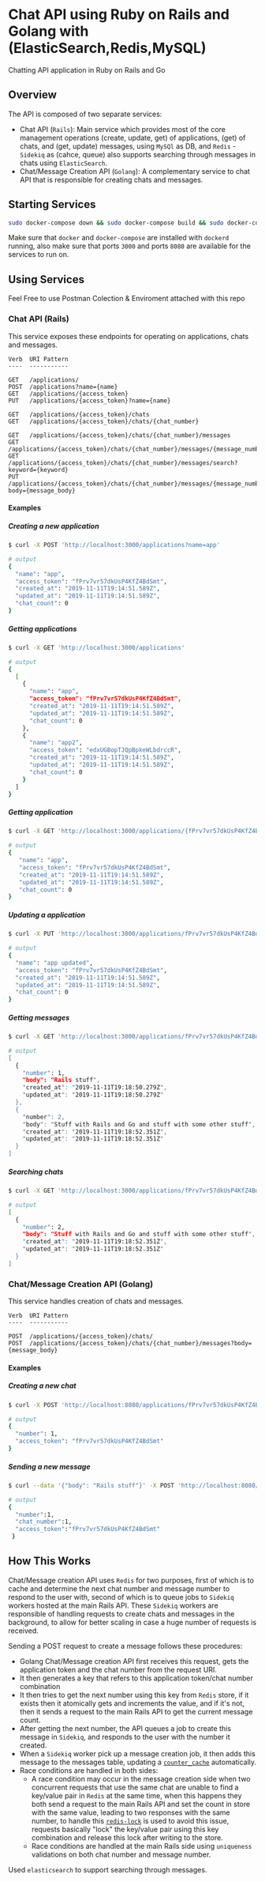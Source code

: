 # Chat API using Ruby on Rails and Golang with (ElasticSearch,Redis,MySQL)

Chatting API application in Ruby on Rails and Go

## Overview
The API is composed of two separate services:
- Chat API (`Rails`): Main service which provides most of the core management operations 
(create, update, get) of applications, 
(get) of chats, 
and (get, update) messages, using `MySQl` as DB, and `Redis` - `Sidekiq` as (cahce, queue) 
also supports searching through messages in chats using `ElasticSearch`.
- Chat/Message Creation API (`Golang`): A complementary service to chat API that is responsible for creating chats and messages.

## Starting Services
```bash
sudo docker-compose down && sudo docker-compose build && sudo docker-compose up
```
Make sure that `docker` and `docker-compose` are installed with `dockerd` running, also make sure that ports `3000` and ports `8080` are available for the services to run on.

## Using Services
Feel Free to use Postman Colection & Enviroment attached with this repo
### Chat API (Rails)
This service exposes these endpoints for operating on applications, chats and messages.

```
Verb  URI Pattern
----  -----------

GET   /applications/
POST  /applications?name={name}
GET   /applications/{access_token}
PUT   /applications/{access_token}?name={name}

GET   /applications/{access_token}/chats
GET   /applications/{access_token}/chats/{chat_number}

GET   /applications/{access_token}/chats/{chat_number}/messages
GET   /applications/{access_token}/chats/{chat_number}/messages/{message_number}
GET   /applications/{access_token}/chats/{chat_number}/messages/search?keyword={keyword}
PUT   /applications/{access_token}/chats/{chat_number}/messages/{message_number}?body={message_body}
```
#### Examples

##### Creating a new application
```bash
$ curl -X POST 'http://localhost:3000/applications?name=app'

# output
{
  "name": "app",
  "access_token": "fPrv7vr57dkUsP4KfZ4BdSmt",
  "created_at": "2019-11-11T19:14:51.589Z",
  "updated_at": "2019-11-11T19:14:51.589Z",
  "chat_count": 0
}
```

##### Getting applications
```bash
$ curl -X GET 'http://localhost:3000/applications'

# output
{
  [
    {
      "name": "app",
      "access_token": "fPrv7vr57dkUsP4KfZ4BdSmt",
      "created_at": "2019-11-11T19:14:51.589Z",
      "updated_at": "2019-11-11T19:14:51.589Z",
      "chat_count": 0
    },
    {
      "name": "app2",
      "access_token": "edxUGBopTJQpBpkeWLbdrccR",
      "created_at": "2019-11-11T19:14:51.589Z",
      "updated_at": "2019-11-11T19:14:51.589Z",
      "chat_count": 0
    }
  ]
}
```

##### Getting application
```bash
$ curl -X GET 'http://localhost:3000/applications/{fPrv7vr57dkUsP4KfZ4BdSmt}'

# output
{
   "name": "app",
   "access_token": "fPrv7vr57dkUsP4KfZ4BdSmt",
   "created_at": "2019-11-11T19:14:51.589Z",
   "updated_at": "2019-11-11T19:14:51.589Z",
   "chat_count": 0
}
```
##### Updating a application
```bash
$ curl -X PUT 'http://localhost:3000/applications/fPrv7vr57dkUsP4KfZ4BdSmt?name=app updated'

# output
{
  "name": "app updated",
  "access_token": "fPrv7vr57dkUsP4KfZ4BdSmt",
  "created_at": "2019-11-11T19:14:51.589Z",
  "updated_at": "2019-11-11T19:14:51.589Z",
  "chat_count": 0
}
```


##### Getting messages
```bash
$ curl -X GET 'http://localhost:3000/applications/fPrv7vr57dkUsP4KfZ4BdSmt/chats/1/messages'

# output
[
  {
    "number": 1,
    "body": "Rails stuff",
    "created_at": "2019-11-11T19:18:50.279Z",
    "updated_at": "2019-11-11T19:18:50.279Z"
  },
  {
    "number": 2,
    "body": "Stuff with Rails and Go and stuff with some other stuff",
    "created_at": "2019-11-11T19:18:52.351Z",
    "updated_at": "2019-11-11T19:18:52.351Z"
  }
]

```
##### Searching chats
```bash
$ curl -X GET 'http://localhost:3000/applications/fPrv7vr57dkUsP4KfZ4BdSmt/chats/1/messages/search?keyword=Go'

# output
[
  {
    "number": 2,
    "body": "Stuff with Rails and Go and stuff with some other stuff",
    "created_at": "2019-11-11T19:18:52.351Z",
    "updated_at": "2019-11-11T19:18:52.351Z"
  }
]
```

### Chat/Message Creation API (Golang)
This service handles creation of chats and messages.

```
Verb  URI Pattern
----  -----------

POST  /applications/{access_token}/chats/
POST  /applications/{access_token}/chats/{chat_number}/messages?body={message_body}
```
#### Examples
##### Creating a new chat
```bash
$ curl -X POST 'http://localhost:8080/applications/fPrv7vr57dkUsP4KfZ4BdSmt/chats'

# output
{
  "number": 1,
  "access_token": "fPrv7vr57dkUsP4KfZ4BdSmt"
}
```

##### Sending a new message
```bash
$ curl --data '{"body": "Rails stuff"}' -X POST 'http://localhost:8080/applications/fPrv7vr57dkUsP4KfZ4BdSmt/chats/1/messages'

# output
{
  "number":1,
  "chat_number":1,
  "access_token":"fPrv7vr57dkUsP4KfZ4BdSmt"
 }
 ```
 
 ## How This Works
 Chat/Message creation API uses `Redis` for two purposes, first of which is to cache and determine the next chat number
 and message number to respond to the user with, second of which is to queue jobs to `Sidekiq` workers hosted at the main Rails API. These `Sidekiq`
 workers are responsible of handling requests to create chats and messages in the background, to allow for better scaling in case a huge number of requests is received.
 
 Sending a POST request to create a message follows these procedures:
 - Golang Chat/Message creation API first receives this request, gets the application token and the chat number from the request URI.
 - It then generates a key that refers to this application token/chat number combination
 - It then tries to get the next number using this key from `Redis` store, if it exists then it atomically gets and increments the value,
 and if it's not, then it sends a request to the main Rails API to get the current message count.
 - After getting the next number, the API queues a job to create this message in `Sidekiq`, and responds to the user with the number it created.
 - When a `Sidekiq` worker pick up a message creation job, it then adds this message to the messages table, updating a [`counter_cache`](https://guides.rubyonrails.org/association_basics.html) automatically.
 - Race conditions are handled in both sides:
     - A race condition may occur in the message creation side when two concurrent requests that use the same chat are unable to find a key/value pair in `Redis`
 at the same time, when this happens they both send a request to the main Rails API and set the count in store with the same value, leading to two responses with the same number,
 to handle this [`redis-lock`](https://github.com/bsm/redis-lock) is used to avoid this issue, requests basically "lock" the key/value pair using
 this key combination and release this lock after writing to the store.
     - Race conditions are handled at the main Rails side using `uniqueness` validations on both chat number and message number.
     
Used `elasticsearch` to support searching through messages.


